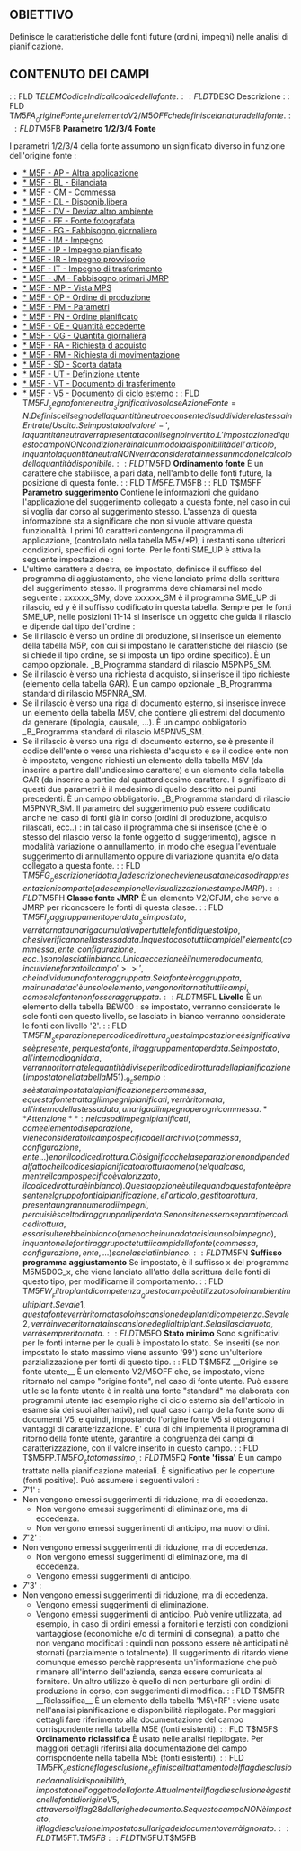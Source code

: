 ## OBIETTIVO
Definisce le caratteristiche delle fonti future (ordini, impegni) nelle analisi di pianificazione.
## CONTENUTO DEI CAMPI
 :  : FLD T$ELEM Codice
Indica il codice della fonte.
 :  : FLD T$DESC Descrizione
 :  : FLD T$M5FA __Origine Fonte__
È un elemento V2/M5OFF che definisce la natura della fonte.
 :  : FLD T$M5FB __Parametro 1/2/3/4 Fonte__

I parametri 1/2/3/4 della fonte assumono un significato diverso in funzione dell'origine fonte : 

- [\* M5F - AP - Altra applicazione](Sorgenti/DOC/OG/TA/M5F_AP)
- [\* M5F - BL - Bilanciata](Sorgenti/DOC/OG/TA/M5F_BL)
- [\* M5F - CM - Commessa](Sorgenti/DOC/OG/TA/M5F_CM)
- [\* M5F - DL - Disponib.libera](Sorgenti/DOC/OG/TA/M5F_DL)
- [\* M5F - DV - Deviaz.altro ambiente](Sorgenti/DOC/OG/TA/M5F_DV)
- [\* M5F - FF - Fonte fotografata](Sorgenti/DOC/OG/TA/M5F_FF)
- [\* M5F - FG - Fabbisogno giornaliero](Sorgenti/DOC/OG/TA/M5F_FG)
- [\* M5F - IM - Impegno](Sorgenti/DOC/OG/TA/M5F_IM)
- [\* M5F - IP - Impegno pianificato](Sorgenti/DOC/OG/TA/M5F_IP)
- [\* M5F - IR - Impegno provvisorio](Sorgenti/DOC/OG/TA/M5F_IR)
- [\* M5F - IT - Impegno di trasferimento](Sorgenti/DOC/OG/TA/M5F_IT)
- [\* M5F - JM - Fabbisogno primari JMRP](Sorgenti/DOC/OG/TA/M5F_JM)
- [\* M5F - MP - Vista MPS](Sorgenti/DOC/OG/TA/M5F_MP)
- [\* M5F - OP - Ordine di produzione](Sorgenti/DOC/OG/TA/M5F_OP)
- [\* M5F - PM - Parametri](Sorgenti/DOC/OG/TA/M5F_PM)
- [\* M5F - PN - Ordine pianificato](Sorgenti/DOC/OG/TA/M5F_PN)
- [\* M5F - QE - Quantità eccedente](Sorgenti/DOC/OG/TA/M5F_QE)
- [\* M5F - QG - Quantità giornaliera](Sorgenti/DOC/OG/TA/M5F_QG)
- [\* M5F - RA - Richiesta d acquisto](Sorgenti/DOC/OG/TA/M5F_RA)
- [\* M5F - RM - Richiesta di movimentazione](Sorgenti/DOC/OG/TA/M5F_RM)
- [\* M5F - SD - Scorta datata](Sorgenti/DOC/OG/TA/M5F_SD)
- [\* M5F - UT - Definizione utente](Sorgenti/DOC/OG/TA/M5F_UT)
- [\* M5F - VT - Documento di trasferimento](Sorgenti/DOC/OG/TA/M5F_VT)
- [\* M5F - V5 - Documento di ciclo esterno](Sorgenti/DOC/OG/TA/M5F_V5)
 :  : FLD T$M5FJ __Segno fonte neutra__
Significativo solo se Azione Fonte = N.
Definisce il segno della quantità neutra e consente di suddividere la stessa in Entrate/Uscita. Se impostato al valore '-', la quantità neutra verrà presentata con il segno invertito. L'impostazione di questo campo NON condizionerà in alcun modo la disponibilità dell'articolo, in quanto la quantità neutra NON verrà considerata in nessun modo nel calcolo della quantità disponibile.
 :  : FLD T$M5FD __Ordinamento fonte__
È un carattere che stabilisce, a pari data, nell'ambito delle fonti future, la posizione di questa fonte.
 :  : FLD T$M5FE.T$M5FB
 :  : FLD T$M5FF __Parametro suggerimento__
Contiene le informazioni che guidano l'applicazione del suggerimento collegato a questa fonte, nel caso in cui si voglia dar corso al suggerimento stesso. L'assenza di questa informazione sta a significare che non si vuole attivare questa funzionalità.
I primi 10 caratteri contengono il programma di applicazione, (controllato nella tabella M5\*/\*P), i restanti sono ulteriori condizioni, specifici di ogni fonte.
Per le fonti SME_UP è attiva la seguente impostazione : 
-    L'ultimo carattere a destra, se impostato, definisce il suffisso del programma di aggiustamento, che viene lanciato prima della scrittura del suggerimento stesso.
Il programma deve chiamarsi nel modo seguente :  xxxxxx_SMy, dove xxxxxx_SM è il programma SME_UP di rilascio, ed y è il suffisso codificato in questa tabella.
Sempre per le fonti SME_UP, nelle posizioni 11-14 si inserisce un oggetto che guida il rilascio e dipende dal tipo dell'ordine : 
-    Se il rilascio è verso un ordine di produzione, si inserisce un elemento della tabella M5P, con cui si impostano le caratteristiche del rilascio (se si chiede il tipo ordine, se si imposta un tipo ordine specifico). È un campo opzionale.
_B_Programma standard di rilascio M5PNP5_SM.
- Se il rilascio è verso una richiesta d'acquisto, si inserisce il tipo richieste (elemento della tabella GAR). È un campo opzionale
_B_Programma standard di rilascio M5PNRA_SM.
-    Se il rilascio è verso una riga di documento esterno, si inserisce invece un elemento della tabella M5V, che contiene gli estremi del documento da generare (tipologia, causale, ...). È un campo obbligatorio
_B_Programma standard di rilascio M5PNV5_SM.
-    Se il rilascio è verso una riga di documento esterno, se è presente il codice dell'ente o verso una richiesta d'acquisto e se il codice ente non è impostato, vengono richiesti un elemento della tabella M5V (da inserire a partire dall'undicesimo carattere) e un elemento della tabella GAR (da inserire a partire dal quattordicesimo carattere. Il significato di questi due parametri è il medesimo di quello descritto nei punti precedenti. È un campo obbligatorio.
_B_Programma standard di rilascio M5PNVR_SM.
Il parametro del suggerimento può essere codificato anche nel caso di fonti già in corso (ordini di produzione, acquisto rilascati, ecc..) :  in tal caso il programma che si inserisce (che è lo stesso del rilascio verso la fonte oggetto di suggerimento), agisce in modalità variazione o annullamento, in modo che esegua l'eventuale suggerimento di annullamento oppure di variazione quantità e/o data collegato a questa fonte.
 :  : FLD T$M5FG __Descrizione ridotta__
È la descrizione che viene usata nel caso di rappresentazioni compatte (ad esempio nelle visualizzazioni e stampe JMRP).
 :  : FLD T$M5FH __Classe fonte JMRP__
È un elemento V2/CFJM, che serve a JMRP per riconoscere le fonti di questa classe.
 :  : FLD T$M5FI __Raggruppamento per data__
Se impostato, verrà tornata una riga cumulativa per tutte le fonti di questo tipo, che si verificano nella stessa data.
In questo caso tutti i campi dell'elemento (commessa, ente, configurazione, ecc..) sono lasciati in bianco. Unica eccezione è il numero documento, in cui viene forzato il campo '>>', che individua una fonte raggruppata.
Se la fonte è raggruppata, ma in una data c'è un solo elemento, vengono ritornati tutti i campi, come se la fonte non fosse raggruppata.
 :  : FLD T$M5FL __Livello__
È un elemento della tabella B£W00 :  se impostato, verranno considerate le sole fonti con questo livello, se lasciato in bianco verranno considerate le fonti con livello '2'.
 :  : FLD T$M5FM __Separazione per codice di rottura__
Questa impostazione è significativa se è presente, per questa fonte, il raggruppamento per data. Se impostato, all'interno di ogni data, verranno ritornate le quantità divise per il codice di rottura della pianificazione (impostato nella tabella M51).
_9_Esempio :  se è stata impostata la pianificazione per commessa, e questa fonte tratta gli impegni pianificati, verrà ritornata, all'interno della stessa data,  una riga di impegno per ogni commessa.
**Attenzione** :  nel caso di impegni pianificati, come elemento di separazione, viene considerato il campo specifico dell'archivio (commessa, configurazione, ente...) e non il codice di rottura.
Ciò significa che la separazione non dipende dal fatto che il codice sia pianificato a rottura o meno (nel qual caso, mentre il campo specifico è valorizzato, il codice di rottura è in bianco).
Questa opzione è utile quando questa fonte è presente nel gruppo fonti di pianificazione, e l'articolo, gestito a rottura, presenta un gran numero di impegni, per cui si è scelto di  raggrupparli per data. Se non si tenessero separati per codice di rottura, esso risulterebbe in bianco (a meno che in una data ci sia un solo impegno), in quanto nelle fonti raggruppate tutti i campi della fonte (commessa, configurazione, ente, ...) sono lasciati in bianco.
 :  : FLD T$M5FN __Suffisso programma aggiustamento__
Se impostato, è il suffisso x del programma M5M5D0G_x, che viene lanciato all'atto della scrittura delle fonti di questo tipo, per modificarne il comportamento.
 :  : FLD T$M5FW __Filtro plant di competenza__
Questo campo è utilizzato solo in ambienti multiplant.
Se vale 1, questa fonte verrà ritornata solo in scansione del plant di competenza.
Se vale 2, verrà invece ritornata in scansione degli altri plant.
Se la si lascia vuota, verrà sempre ritornata.
 :  : FLD T$M5FO __Stato minimo__
Sono significativi per le fonti interne per le quali è impostato lo stato. Se inseriti (se non impostato lo stato massimo viene assunto '99') sono un'ulteriore parzializzazione per fonti di questo tipo.
 :  : FLD T$M5FZ __Origine se fonte utente__
È un elemento V2/M5OFF che, se impostato, viene ritornato nel campo "origine fonte", nel caso di fonte utente.
Può essere utile se la fonte utente è in realtà una fonte "standard" ma elaborata con programmi utente (ad esempio righe di ciclo esterno sia dell'articolo in esame sia dei suoi alternativi), nel qual caso i camp della fonte sono di documenti V5, e quindi, impostando l'origine fonte V5 si ottengono i vantaggi di caratterizzazione.
E' cura di chi implementa il programma di ritorno della fonte utente, garantire la congruenza dei campi di caratterizzazione, con il valore inserito in questo campo.
 :  : FLD T$M5FP.T$M5FO __Stato massimo__
 :  : FLD T$M5FQ __Fonte 'fissa'__
È un campo trattato nella pianificazione materiali. È significativo per le coperture (fonti positive).
Può assumere i seguenti valori : 
- _7_'1'  : 
- Non vengono emessi suggerimenti di riduzione, ma di eccedenza.
    - Non vengono emessi suggerimenti di eliminazione, ma di eccedenza.
    - Non vengono emessi suggerimenti di anticipo, ma nuovi ordini.
- _7_'2' : 
 - Non vengono emessi suggerimenti di riduzione, ma di eccedenza.
    - Non vengono emessi suggerimenti di eliminazione, ma di eccedenza.
    - Vengono emessi suggerimenti di anticipo.
- _7_'3' : 
 - Non vengono emessi suggerimenti di riduzione, ma di eccedenza.
    - Vengono emessi suggerimenti di eliminazione.
    - Vengono emessi suggerimenti di anticipo.
Può venire utilizzata, ad esempio, in caso di ordini emessi a fornitori e terzisti con condizioni vantaggiose (economiche e/o di termini di consegna), a patto che non vengano modificati :  quindi non possono essere nè anticipati nè stornati (parzialmente o totalmente). Il suggerimento di ritardo viene comunque emesso perchè rappresenta un'informazione che può rimanere all'interno dell'azienda, senza essere comunicata al fornitore.
Un altro utilizzo è quello di non perturbare gli ordini di produzione in corso, con suggerimenti di modifica.
 :  : FLD T$M5FR __Riclassifica__
È un elemento della tabella 'M5\*RF' :  viene usato nell'analisi pianificazione e disponibilità riepilogate. Per maggiori dettagli fare riferimento alla documentazione del campo corrispondente nella tabella M5E (fonti esistenti).
 :  : FLD T$M5FS __Ordinamento riclassifica__
È usato nelle analisi riepilogate. Per maggiori dettagli riferirsi alla documentazione del campo corrispondente nella tabella M5E (fonti esistenti).
 :  : FLD T$M5FK __Gestione flag esclusione__
Definisce il trattamento del flag di esclusione da analisi disponibilità, impostato nell'oggetto della fonte.
Attualmente il flag di esclusione è gestito nelle fonti di origine V5, attraverso il flag 28 delle righe documento. Se questo campo NON è impostato, il flag di esclusione impostato sulla riga del documento verrà ignorato.
 :  : FLD T$M5FT.T$M5FB
 :  : FLD T$M5FU.T$M5FB
